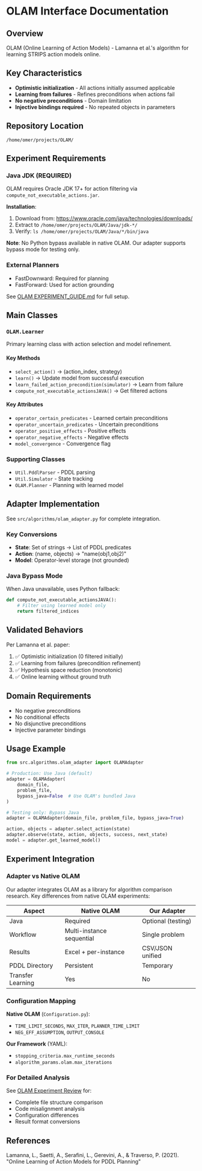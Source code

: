 # OLAM Interface Documentation

## Overview
OLAM (Online Learning of Action Models) - Lamanna et al.'s algorithm for learning STRIPS action models online.

## Key Characteristics
- **Optimistic initialization** - All actions initially assumed applicable
- **Learning from failures** - Refines preconditions when actions fail
- **No negative preconditions** - Domain limitation
- **Injective bindings required** - No repeated objects in parameters

## Repository Location
`/home/omer/projects/OLAM/`

## Experiment Requirements

### Java JDK (REQUIRED)
OLAM requires Oracle JDK 17+ for action filtering via `compute_not_executable_actions.jar`.

**Installation**:
1. Download from: https://www.oracle.com/java/technologies/downloads/
2. Extract to `/home/omer/projects/OLAM/Java/jdk-*/`
3. Verify: `ls /home/omer/projects/OLAM/Java/*/bin/java`

**Note**: No Python bypass available in native OLAM. Our adapter supports bypass mode for testing only.

### External Planners
- FastDownward: Required for planning
- FastForward: Used for action grounding

See [OLAM EXPERIMENT_GUIDE.md](/home/omer/projects/OLAM/EXPERIMENT_GUIDE.md) for full setup.

## Main Classes

### `OLAM.Learner`
Primary learning class with action selection and model refinement.

#### Key Methods
- `select_action()` → (action_index, strategy)
- `learn()` → Update model from successful execution
- `learn_failed_action_precondition(simulator)` → Learn from failure
- `compute_not_executable_actionsJAVA()` → Get filtered actions

#### Key Attributes
- `operator_certain_predicates` - Learned certain preconditions
- `operator_uncertain_predicates` - Uncertain preconditions
- `operator_positive_effects` - Positive effects
- `operator_negative_effects` - Negative effects
- `model_convergence` - Convergence flag

### Supporting Classes
- `Util.PddlParser` - PDDL parsing
- `Util.Simulator` - State tracking
- `OLAM.Planner` - Planning with learned model

## Adapter Implementation
See `src/algorithms/olam_adapter.py` for complete integration.

### Key Conversions
- **State**: Set of strings → List of PDDL predicates
- **Action**: (name, objects) → "name(obj1,obj2)"
- **Model**: Operator-level storage (not grounded)

### Java Bypass Mode
When Java unavailable, uses Python fallback:
```python
def compute_not_executable_actionsJAVA():
    # Filter using learned model only
    return filtered_indices
```

## Validated Behaviors
Per Lamanna et al. paper:
1. ✅ Optimistic initialization (0 filtered initially)
2. ✅ Learning from failures (precondition refinement)
3. ✅ Hypothesis space reduction (monotonic)
4. ✅ Online learning without ground truth

## Domain Requirements
- No negative preconditions
- No conditional effects
- No disjunctive preconditions
- Injective parameter bindings

## Usage Example
```python
from src.algorithms.olam_adapter import OLAMAdapter

# Production: Use Java (default)
adapter = OLAMAdapter(
    domain_file,
    problem_file,
    bypass_java=False  # Use OLAM's bundled Java
)

# Testing only: Bypass Java
adapter = OLAMAdapter(domain_file, problem_file, bypass_java=True)

action, objects = adapter.select_action(state)
adapter.observe(state, action, objects, success, next_state)
model = adapter.get_learned_model()
```

## Experiment Integration

### Adapter vs Native OLAM
Our adapter integrates OLAM as a library for algorithm comparison research. Key differences from native OLAM experiments:

| Aspect | Native OLAM | Our Adapter |
|--------|-------------|-------------|
| Java | Required | Optional (testing) |
| Workflow | Multi-instance sequential | Single problem |
| Results | Excel + per-instance | CSV/JSON unified |
| PDDL Directory | Persistent | Temporary |
| Transfer Learning | Yes | No |

### Configuration Mapping
**Native OLAM** (`Configuration.py`):
- `TIME_LIMIT_SECONDS`, `MAX_ITER`, `PLANNER_TIME_LIMIT`
- `NEG_EFF_ASSUMPTION`, `OUTPUT_CONSOLE`

**Our Framework** (YAML):
- `stopping_criteria.max_runtime_seconds`
- `algorithm_params.olam.max_iterations`

### For Detailed Analysis
See [OLAM Experiment Review](../reviews/experimenting_OLAM_review.md) for:
- Complete file structure comparison
- Code misalignment analysis
- Configuration differences
- Result format conversions

## References
Lamanna, L., Saetti, A., Serafini, L., Gerevini, A., & Traverso, P. (2021). "Online Learning of Action Models for PDDL Planning"